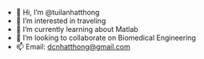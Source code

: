 - 👋 Hi, I’m @tuilanhatthong
- 👀 I’m interested in traveling
- 🌱 I’m currently learning about Matlab
- 💞️ I’m looking to collaborate on Biomedical Engineering
- 📫 Email: dcnhatthong@gmail.com

<!---
tuilanhatthong/tuilanhatthong is a ✨ special ✨ repository because its `README.md` (this file) appears on your GitHub profile.
You can click the Preview link to take a look at your changes.
--->
